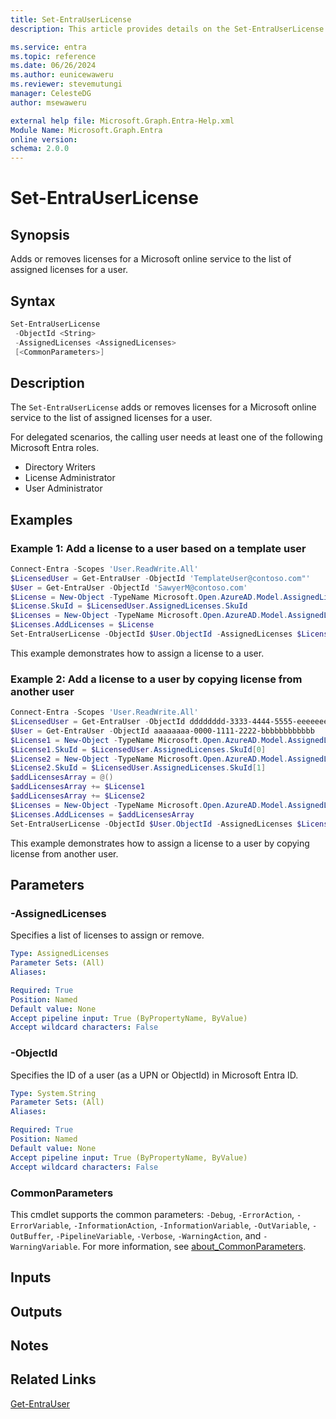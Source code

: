 ```yaml
---
title: Set-EntraUserLicense
description: This article provides details on the Set-EntraUserLicense command.

ms.service: entra
ms.topic: reference
ms.date: 06/26/2024
ms.author: eunicewaweru
ms.reviewer: stevemutungi
manager: CelesteDG
author: msewaweru

external help file: Microsoft.Graph.Entra-Help.xml
Module Name: Microsoft.Graph.Entra
online version:
schema: 2.0.0
---
```


# Set-EntraUserLicense

## Synopsis

Adds or removes licenses for a Microsoft online service to the list of assigned licenses for a user.

## Syntax

```powershell
Set-EntraUserLicense 
 -ObjectId <String>
 -AssignedLicenses <AssignedLicenses>
 [<CommonParameters>]
```

## Description

The `Set-EntraUserLicense` adds or removes licenses for a Microsoft online service to the list of assigned licenses for a user.

For delegated scenarios, the calling user needs at least one of the following Microsoft Entra roles.

- Directory Writers
- License Administrator
- User Administrator

## Examples

### Example 1: Add a license to a user based on a template user

```powershell
Connect-Entra -Scopes 'User.ReadWrite.All'
$LicensedUser = Get-EntraUser -ObjectId 'TemplateUser@contoso.com"' 
$User = Get-EntraUser -ObjectId 'SawyerM@contoso.com' 
$License = New-Object -TypeName Microsoft.Open.AzureAD.Model.AssignedLicense 
$License.SkuId = $LicensedUser.AssignedLicenses.SkuId 
$Licenses = New-Object -TypeName Microsoft.Open.AzureAD.Model.AssignedLicenses 
$Licenses.AddLicenses = $License 
Set-EntraUserLicense -ObjectId $User.ObjectId -AssignedLicenses $Licenses
```

This example demonstrates how to assign a license to a user.

### Example 2: Add a license to a user by copying license from another user

```powershell
Connect-Entra -Scopes 'User.ReadWrite.All'
$LicensedUser = Get-EntraUser -ObjectId dddddddd-3333-4444-5555-eeeeeeeeeeee
$User = Get-EntraUser -ObjectId aaaaaaaa-0000-1111-2222-bbbbbbbbbbbb 
$License1 = New-Object -TypeName Microsoft.Open.AzureAD.Model.AssignedLicense 
$License1.SkuId = $LicensedUser.AssignedLicenses.SkuId[0] 
$License2 = New-Object -TypeName Microsoft.Open.AzureAD.Model.AssignedLicense
$License2.SkuId = $LicensedUser.AssignedLicenses.SkuId[1]
$addLicensesArray = @()
$addLicensesArray += $License1
$addLicensesArray += $License2
$Licenses = New-Object -TypeName Microsoft.Open.AzureAD.Model.AssignedLicenses 
$Licenses.AddLicenses = $addLicensesArray
Set-EntraUserLicense -ObjectId $User.ObjectId -AssignedLicenses $Licenses
```

This example demonstrates how to assign a license to a user by copying license from another user.

## Parameters

### -AssignedLicenses

Specifies a list of licenses to assign or remove.

```yaml
Type: AssignedLicenses
Parameter Sets: (All)
Aliases:

Required: True
Position: Named
Default value: None
Accept pipeline input: True (ByPropertyName, ByValue)
Accept wildcard characters: False
```

### -ObjectId

Specifies the ID of a user (as a UPN or ObjectId) in Microsoft Entra ID.

```yaml
Type: System.String
Parameter Sets: (All)
Aliases:

Required: True
Position: Named
Default value: None
Accept pipeline input: True (ByPropertyName, ByValue)
Accept wildcard characters: False
```

### CommonParameters

This cmdlet supports the common parameters: `-Debug`, `-ErrorAction`, `-ErrorVariable`, `-InformationAction`, `-InformationVariable`, `-OutVariable`, `-OutBuffer`, `-PipelineVariable`, `-Verbose`, `-WarningAction`, and `-WarningVariable`. For more information, see [about_CommonParameters](https://go.microsoft.com/fwlink/?LinkID=113216).

## Inputs

## Outputs

## Notes

## Related Links

[Get-EntraUser](Get-EntraUser.md)
